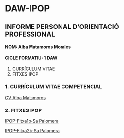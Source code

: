 # DAW-IPOP
## INFORME PERSONAL D’ORIENTACIÓ PROFESSIONAL
#### NOM: Alba Matamoros Morales
#### CICLE FORMATIU: 1 DAW

   1.	CURRÍCULUM VITAE
   2.	FITXES IPOP

### 1. CURRÍCULUM VITAE COMPETENCIAL

[CV Alba Matamoros](https://github.com/albaamatamoros/PORTFOLIO/blob/main/DOCUMENTOS/Alba%20Matamoros%20cv%202024.pdf)

### 2. FITXES IPOP

[IPOP-Fitxa1b-Sa Palomera](https://github.com/albaamatamoros/DAW-IPOP/blob/main/FITXES%20IPOP/IPOP-Fitxa1b-Sa%20Palomera.docx.pdf)

[IPOP-Fitxa2b-Sa Palomera]()
